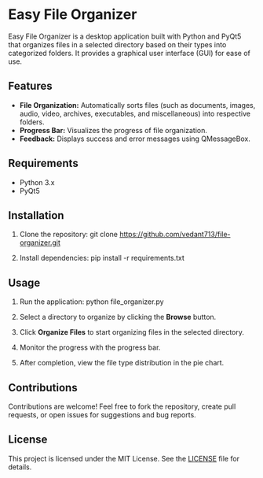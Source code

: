 # Easy File Organizer

Easy File Organizer is a desktop application built with Python and PyQt5 that organizes files in a selected directory based on their types into categorized folders. It provides a graphical user interface (GUI) for ease of use.

## Features

- **File Organization:** Automatically sorts files (such as documents, images, audio, video, archives, executables, and miscellaneous) into respective folders.
- **Progress Bar:** Visualizes the progress of file organization.
- **Feedback:** Displays success and error messages using QMessageBox.
  
## Requirements

- Python 3.x
- PyQt5

## Installation

1. Clone the repository:
git clone https://github.com/vedant713/file-organizer.git

2. Install dependencies:
pip install -r requirements.txt

## Usage

1. Run the application:
python file_organizer.py

2. Select a directory to organize by clicking the **Browse** button.
3. Click **Organize Files** to start organizing files in the selected directory.
4. Monitor the progress with the progress bar.
5. After completion, view the file type distribution in the pie chart.


## Contributions

Contributions are welcome! Feel free to fork the repository, create pull requests, or open issues for suggestions and bug reports.

## License

This project is licensed under the MIT License. See the [LICENSE](LICENSE) file for details.
